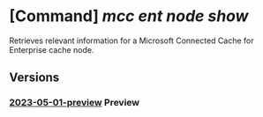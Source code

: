 # [Command] _mcc ent node show_

Retrieves relevant information for a Microsoft Connected Cache for Enterprise cache node.

## Versions

### [2023-05-01-preview](/Resources/mgmt-plane/L3N1YnNjcmlwdGlvbnMve30vcmVzb3VyY2Vncm91cHMve30vcHJvdmlkZXJzL21pY3Jvc29mdC5jb25uZWN0ZWRjYWNoZS9lbnRlcnByaXNlbWNjY3VzdG9tZXJzL3t9L2VudGVycHJpc2VtY2NjYWNoZW5vZGVzL3t9/2023-05-01-preview.xml) **Preview**

<!-- mgmt-plane /subscriptions/{}/resourcegroups/{}/providers/microsoft.connectedcache/enterprisemcccustomers/{}/enterprisemcccachenodes/{} 2023-05-01-preview -->
